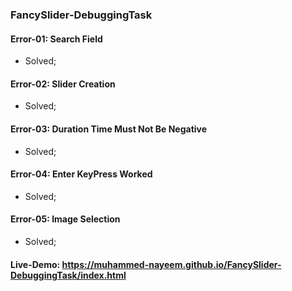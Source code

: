 ### FancySlider-DebuggingTask

#### Error-01: Search Field
- Solved; <br>
#### Error-02: Slider Creation
 - Solved; <br>

 #### Error-03: Duration Time Must Not Be Negative
 - Solved; <br>

#### Error-04: Enter KeyPress Worked
- Solved; <br>

#### Error-05: Image Selection
- Solved; <br>

#### Live-Demo: https://muhammed-nayeem.github.io/FancySlider-DebuggingTask/index.html